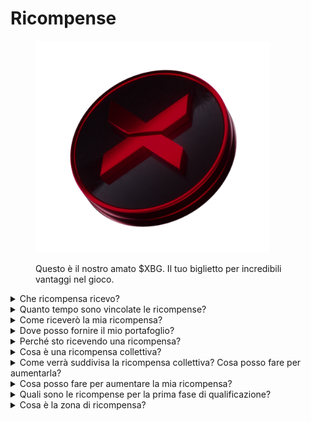 # Ricompense

<figure><img src="../../.gitbook/assets/XBG_Coin_new.png" alt="" width="375"><figcaption><p>Questo è il nostro amato $XBG. Il tuo biglietto per incredibili vantaggi nel gioco.</p></figcaption></figure>

<details>

<summary>Che ricompensa ricevo?</summary>

In base al tuo punteggio e agli obiettivi collettivi raggiunti, riceverai una ricompensa individuale in token $XBG, così come una ricompensa collettiva in token $XBG. Tutte le ricompense sono [vincolate](rewards-test.md#quanto-tempo-sono-vincolate-le-ricompense).



![](../../.gitbook/assets/Rewards.png)

</details>

<details>

<summary>Quanto tempo sono vincolate le ricompense?</summary>



</details>

<details>

<summary>Come riceverò la mia ricompensa?</summary>

Alla conclusione del qualificatore o della stagione, le ricompense verranno inviate al portafoglio che hai fornito, in base al tuo posizionamento finale dopo la fine del concorso. Nota: tutte le ricompense sono [vincolate](rewards-test.md#quanto-tempo-sono-vincolate-le-ricompense).

</details>

<details>

<summary>Dove posso fornire il mio portafoglio?</summary>



</details>

<details>

<summary>Perché sto ricevendo una ricompensa?</summary>

Ti ricompensiamo in segno di apprezzamento per la tua partecipazione attiva e il tuo contributo all'espansione della comunità di XBorg e per la promozione del nostro token $XBG.

</details>

<details>

<summary>Cosa è una ricompensa collettiva?</summary>

Una ricompensa collettiva è una dimostrazione del nostro apprezzamento per lo sforzo collettivo dei partecipanti, in cui le ricompense vengono potenziate raggiungendo livelli di traguardo durante la stagione. A seconda del tuo posizionamento finale, riceverai una ricompensa aggiuntiva dal fondo collettivo.

</details>

<details>

<summary>Come verrà suddivisa la ricompensa collettiva? Cosa posso fare per aumentarla?</summary>

La suddivisione della ricompensa collettiva è determinata dal tuo posizionamento e può essere aumentata collettivamente raggiungendo traguardi collettivi o completando azioni rapide. Per ulteriori informazioni, consulta le [regole](rules-test.md).

</details>

<details>

<summary>Cosa posso fare per aumentare la mia ricompensa?</summary>

Il modo migliore per massimizzare la tua ricompensa è attraverso la costanza combinata con la viralità. Maggiore è la tua portata, più alto salirai nella classifica.

</details>

<details>

<summary>Quali sono le ricompense per la prima fase di qualificazione?</summary>

Nella prima fase di qualificazione, le ricompense totali ammontano a un massimo di 100.000 XBG, con una parte legata al completamento di obiettivi collettivi.

</details>

<details>

<summary>Cosa è la zona di ricompensa?</summary>



</details>
